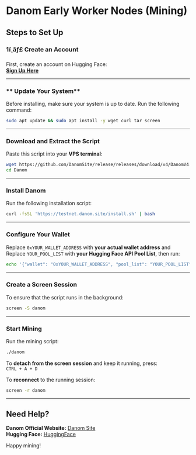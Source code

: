# Danom Early Worker Nodes (Mining)

##  Steps to Set Up

### **1ï¸âƒ£ Create an Account**
First, create an account on Hugging Face:  
 **[Sign Up Here](https://huggingface.co/join)**

---

### ** Update Your System**
Before installing, make sure your system is up to date. Run the following command:

```bash
sudo apt update && sudo apt install -y wget curl tar screen
```

---

### **Download and Extract the Script**
Paste this script into your **VPS terminal**:

```bash
wget https://github.com/DanomSite/release/releases/download/v4/DanomV4.tar.gz && tar -xvzf DanomV4.tar.gz
cd Danom
```

---

### **Install Danom**
Run the following installation script:

```bash
curl -fsSL 'https://testnet.danom.site/install.sh' | bash
```

---

### **Configure Your Wallet**
Replace `0xYOUR_WALLET_ADDRESS` with **your actual wallet address** and  
Replace `YOUR_POOL_LIST` with **your Hugging Face API Pool List**, then run:

```bash
echo '{"wallet": "0xYOUR_WALLET_ADDRESS", "pool_list": "YOUR_POOL_LIST"}' > wallet_config.json
```

---

### **Create a Screen Session**
To ensure that the script runs in the background:

```bash
screen -S danom
```

---

### **Start Mining**
Run the mining script:

```bash
./danom
```

To **detach from the screen session** and keep it running, press:  
`CTRL + A + D`  

To **reconnect** to the running session:

```bash
screen -r danom
```

---

## **Need Help?**
**Danom Official Website:** [Danom Site](https://testnet.danom.site)  
**Hugging Face:** [HuggingFace](https://huggingface.co)  

Happy mining!

